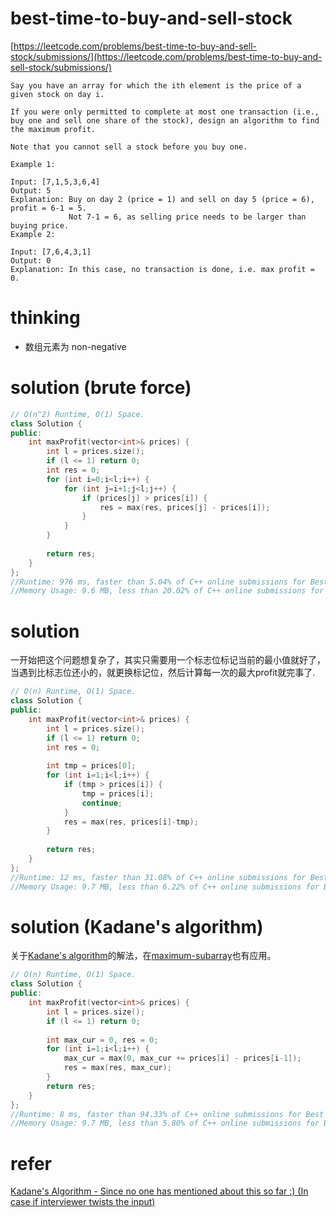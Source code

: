 # best-time-to-buy-and-sell-stock

[https://leetcode.com/problems/best-time-to-buy-and-sell-stock/submissions/](https://leetcode.com/problems/best-time-to-buy-and-sell-stock/submissions/)

```
Say you have an array for which the ith element is the price of a given stock on day i.

If you were only permitted to complete at most one transaction (i.e., buy one and sell one share of the stock), design an algorithm to find the maximum profit.

Note that you cannot sell a stock before you buy one.

Example 1:

Input: [7,1,5,3,6,4]
Output: 5
Explanation: Buy on day 2 (price = 1) and sell on day 5 (price = 6), profit = 6-1 = 5.
             Not 7-1 = 6, as selling price needs to be larger than buying price.
Example 2:

Input: [7,6,4,3,1]
Output: 0
Explanation: In this case, no transaction is done, i.e. max profit = 0.
```

# thinking

- 数组元素为 non-negative

# solution (brute force)

```c++
// O(n^2) Runtime, O(1) Space.
class Solution {
public:
    int maxProfit(vector<int>& prices) {
        int l = prices.size();
        if (l <= 1) return 0;
        int res = 0;
        for (int i=0;i<l;i++) {
            for (int j=i+1;j<l;j++) {
                if (prices[j] > prices[i]) {
                    res = max(res, prices[j] - prices[i]);    
                }
            }
        }
        
        return res;
    }
};
//Runtime: 976 ms, faster than 5.04% of C++ online submissions for Best Time to Buy and Sell Stock.
//Memory Usage: 9.6 MB, less than 20.02% of C++ online submissions for Best Time to Buy and Sell Stock.
```

# solution

一开始把这个问题想复杂了，其实只需要用一个标志位标记当前的最小值就好了，当遇到比标志位还小的，就更换标记位，然后计算每一次的最大profit就完事了.

```c++
// O(n) Runtime, O(1) Space.
class Solution {
public:
    int maxProfit(vector<int>& prices) {
        int l = prices.size();
        if (l <= 1) return 0;
        int res = 0;
        
        int tmp = prices[0];
        for (int i=1;i<l;i++) {
            if (tmp > prices[i]) {
                tmp = prices[i];
                continue;
            }
            res = max(res, prices[i]-tmp);
        }
        
        return res;
    }
};
//Runtime: 12 ms, faster than 31.08% of C++ online submissions for Best Time to Buy and Sell Stock.
//Memory Usage: 9.7 MB, less than 6.22% of C++ online submissions for Best Time to Buy and Sell Stock.
```

# solution (Kadane's algorithm)

关于[Kadane's algorithm](https://zh.wikipedia.org/wiki/%E6%9C%80%E5%A4%A7%E5%AD%90%E6%95%B0%E5%88%97%E9%97%AE%E9%A2%98)的解法，在[maximum-subarray](https://github.com/xuwenzhi/leetcode/blob/master/dp/maximum-subarray.md)也有应用。

```c++
// O(n) Runtime, O(1) Space.
class Solution {
public:
    int maxProfit(vector<int>& prices) {
        int l = prices.size();
        if (l <= 1) return 0;
        
        int max_cur = 0, res = 0;
        for (int i=1;i<l;i++) {
            max_cur = max(0, max_cur += prices[i] - prices[i-1]);
            res = max(res, max_cur);
        }
        return res;
    }
};
//Runtime: 8 ms, faster than 94.33% of C++ online submissions for Best Time to Buy and Sell Stock.
//Memory Usage: 9.7 MB, less than 5.80% of C++ online submissions for Best Time to Buy and Sell Stock.
```

# refer

[Kadane's Algorithm - Since no one has mentioned about this so far :) (In case if interviewer twists the input)](https://leetcode.com/problems/best-time-to-buy-and-sell-stock/discuss/39038/)